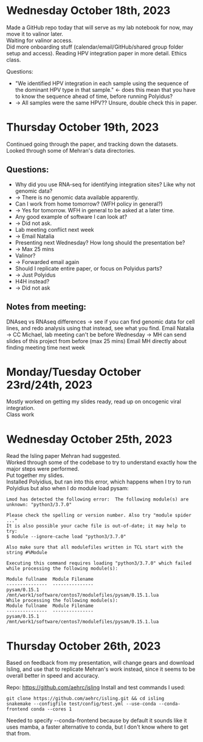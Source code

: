 # Wednesday October 18th, 2023  
Made a GitHub repo today that will serve as my lab notebook for now, may move it to valinor later.  
Waiting for valinor access.  
Did more onboarding stuff (calendar/email/GitHub/shared group folder setup and access).
Reading HPV integration paper in more detail. 
Ethics class.

Questions:  
- "We identified HPV integration in each sample using the sequence of the dominant HPV type in that sample." <- does this mean that you have to know the sequence ahead of time, before running Polyidus?
- -> All samples were the same HPV?? Unsure, double check this in paper.

# Thursday October 19th, 2023  
Continued going through the paper, and tracking down the datasets.    
Looked through some of Mehran's data directories.  


## Questions:  
- Why did you use RNA-seq for identifying integration sites? Like why not genomic data?
- -> There is no genomic data available apparently.
- Can I work from home tomorrow? (WFH policy in general?)
- -> Yes for tomorrow. WFH in general to be asked at a later time.
- Any good example of software I can look at?
- -> Did not ask. 
- Lab meeting conflict next week
- -> Email Natalia
- Presenting next Wednesday? How long should the presentation be?
- -> Max 25 mins
- Valinor?
- -> Forwarded email again
- Should I replicate entire paper, or focus on Polyidus parts?
- -> Just Polyidus
- H4H instead?
- -> Did not ask

## Notes from meeting:  
DNAseq vs RNAseq differences -> see if you can find genomic data for cell lines, and redo analysis using that instead, see what you find. 
Email Natalia -> CC Michael, lab meeting can't be before Wednesday -> MH can send slides of this project from before (max 25 mins)
Email MH directly about finding meeting time next week  


# Monday/Tuesday October 23rd/24th, 2023
Mostly worked on getting my slides ready, read up on oncogenic viral integration.  
Class work  

# Wednesday October 25th, 2023
Read the Isling paper Mehran had suggested.  
Worked through some of the codebase to try to understand exactly how the major steps were performed.  
Put together my slides.  
Installed Polyidius, but ran into this error, which happens when I try to run Polyidius but also when I do module load pysam:  

    Lmod has detected the following error:  The following module(s) are unknown: "python3/3.7.0"

    Please check the spelling or version number. Also try "module spider ..."
    It is also possible your cache file is out-of-date; it may help to try:
    $ module --ignore-cache load "python3/3.7.0"
    
    Also make sure that all modulefiles written in TCL start with the string #%Module
    
    Executing this command requires loading "python3/3.7.0" which failed while processing the following module(s):
    
    Module fullname  Module Filename
    ---------------  ---------------
    pysam/0.15.1     /mnt/work1/software/centos7/modulefiles/pysam/0.15.1.lua
    While processing the following module(s):
    Module fullname  Module Filename
    ---------------  ---------------
    pysam/0.15.1     /mnt/work1/software/centos7/modulefiles/pysam/0.15.1.lua  

# Thursday October 26th, 2023  
Based on feedback from my presentation, will change gears and download Isling, and use that to replicate Mehran's work instead, since it seems to be overall better in speed and accuracy.  

Repo: https://github.com/aehrc/isling
Install and test commands I used:  

    git clone https://github.com/aehrc/isling.git && cd isling
    snakemake --configfile test/config/test.yml --use-conda --conda-frontend conda --cores 1
    
Needed to specify --conda-frontend because by default it sounds like it uses mamba, a faster alternative to conda, but I don't know where to get that from.  

